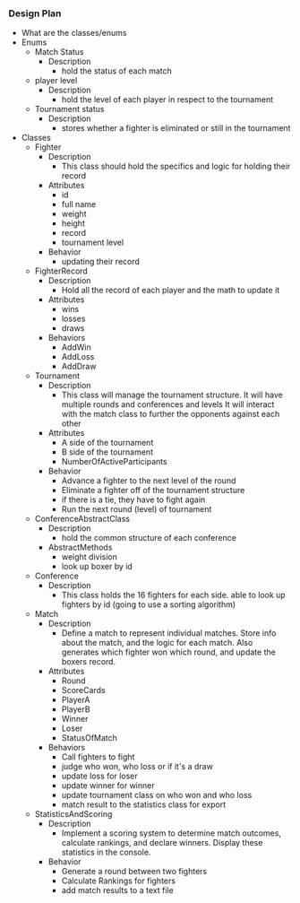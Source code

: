### Design Plan
- What are the classes/enums
- Enums
    - Match Status
        - Description
            - hold the status of each match
    - player level
        - Description
            - hold the level of each player in respect to the tournament
    - Tournament status
       - Description
           - stores whether a fighter is eliminated or still in the tournament
- Classes
    - Fighter
        - Description
            - This class should hold the specifics and logic for holding their record
        - Attributes
            - id
            - full name
            - weight
            - height
            - record
            - tournament level
        - Behavior
            - updating their record
    - FighterRecord
        - Description
            - Hold all the record of each player and the math to update it
        - Attributes
            - wins
            - losses
            - draws
        - Behaviors
            - AddWin
            - AddLoss
            - AddDraw
    - Tournament
        - Description
            - This class will manage the tournament structure.
              It will have multiple rounds and conferences and levels
              It will interact with the match class to further the opponents
              against each other
        - Attributes
            - A side of the tournament
            - B side of the tournament
            - NumberOfActiveParticipants
        - Behavior
            - Advance a fighter to the next level of the round
            - Eliminate a fighter off of the tournament structure
            - if there is a tie, they have to fight again
            - Run the next round (level) of tournament
    - ConferenceAbstractClass
        - Description
            - hold the common structure of each conference
        - AbstractMethods
            - weight division
            - look up boxer by id
    - Conference
        - Description
            - This class holds the 16 fighters for each side.
              able to look up fighters by id (going to use a sorting algorithm)
    - Match
        - Description
            - Define a match to represent individual matches.
              Store info about the match, and the logic for each match.
              Also generates which fighter won which round, and update the boxers
              record.
        - Attributes
            - Round
            - ScoreCards
            - PlayerA
            - PlayerB
            - Winner
            - Loser
            - StatusOfMatch
        - Behaviors
            - Call fighters to fight
            - judge who won, who loss or if it's a draw
            - update loss for loser
            - update winner for winner
            - update tournament class on who won and who loss
            - match result to the statistics class for export
    - StatisticsAndScoring
        - Description
            - Implement a scoring system to determine match outcomes,
              calculate rankings, and declare winners. Display these statistics
              in the console.
        - Behavior
            - Generate a round between two fighters
            - Calculate Rankings for fighters
            - add match results to a text file
    